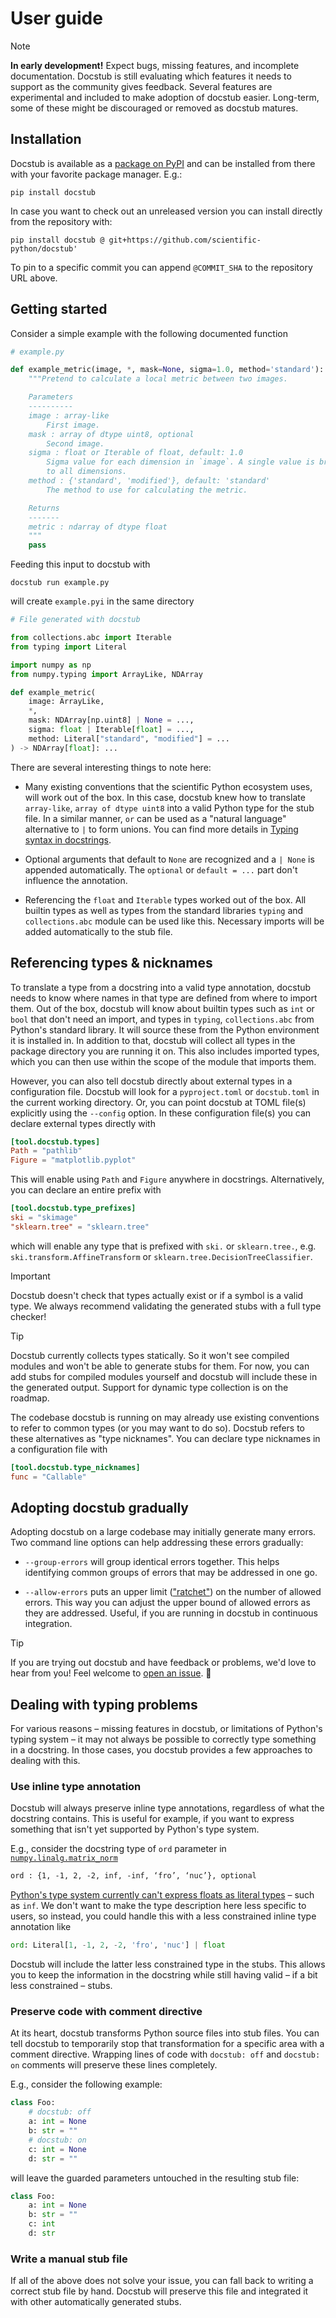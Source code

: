 # User guide

> [!NOTE]
> **In early development!**
> Expect bugs, missing features, and incomplete documentation.
> Docstub is still evaluating which features it needs to support as the community gives feedback.
> Several features are experimental and included to make adoption of docstub easier.
> Long-term, some of these might be discouraged or removed as docstub matures.


## Installation

Docstub is available as a [package on PyPI](https://pypi.org/project/docstub/) and can be installed from there with your favorite package manager. E.g.:

```shell
pip install docstub
```

In case you want to check out an unreleased version you can install directly from the repository with:

```shell
pip install docstub @ git+https://github.com/scientific-python/docstub'
```

To pin to a specific commit you can append `@COMMIT_SHA` to the repository URL above.


## Getting started

Consider a simple example with the following documented function

<!--- The following block is checked by the test suite --->
<!--- begin example.py --->

```python
# example.py

def example_metric(image, *, mask=None, sigma=1.0, method='standard'):
    """Pretend to calculate a local metric between two images.

    Parameters
    ----------
    image : array-like
        First image.
    mask : array of dtype uint8, optional
        Second image.
    sigma : float or Iterable of float, default: 1.0
        Sigma value for each dimension in `image`. A single value is broadcast
        to all dimensions.
    method : {'standard', 'modified'}, default: 'standard'
        The method to use for calculating the metric.

    Returns
    -------
    metric : ndarray of dtype float
    """
    pass
```

<!--- end example.py --->

Feeding this input to docstub with

```shell
docstub run example.py
```

will create `example.pyi` in the same directory

<!--- The following block is checked by the test suite --->
<!--- begin example.pyi --->

```python
# File generated with docstub

from collections.abc import Iterable
from typing import Literal

import numpy as np
from numpy.typing import ArrayLike, NDArray

def example_metric(
    image: ArrayLike,
    *,
    mask: NDArray[np.uint8] | None = ...,
    sigma: float | Iterable[float] = ...,
    method: Literal["standard", "modified"] = ...
) -> NDArray[float]: ...
```

<!--- end example.pyi --->

There are several interesting things to note here:

- Many existing conventions that the scientific Python ecosystem uses, will work out of the box.
  In this case, docstub knew how to translate `array-like`, `array of dtype uint8` into a valid Python type for the stub file.
  In a similar manner, `or` can be used as a "natural language" alternative to `|` to form unions.
  You can find more details in [Typing syntax in docstrings](typing_syntax.md).

- Optional arguments that default to `None` are recognized and a `| None` is appended automatically.
  The `optional` or `default = ...` part don't influence the annotation.

- Referencing the `float` and `Iterable` types worked out of the box.
  All builtin types as well as types from the standard libraries `typing` and `collections.abc` module can be used like this.
  Necessary imports will be added automatically to the stub file.


## Referencing types & nicknames

To translate a type from a docstring into a valid type annotation, docstub needs to know where names in that type are defined from where to import them.
Out of the box, docstub will know about builtin types such as `int` or `bool` that don't need an import, and types in `typing`, `collections.abc` from Python's standard library.
It will source these from the Python environment it is installed in.
In addition to that, docstub will collect all types in the package directory you are running it on.
This also includes imported types, which you can then use within the scope of the module that imports them.

However, you can also tell docstub directly about external types in a configuration file.
Docstub will look for a `pyproject.toml` or `docstub.toml` in the current working directory.
Or, you can point docstub at TOML file(s) explicitly using the `--config` option.
In these configuration file(s) you can declare external types directly with

```toml
[tool.docstub.types]
Path = "pathlib"
Figure = "matplotlib.pyplot"
```

This will enable using `Path` and `Figure` anywhere in docstrings.
Alternatively, you can declare an entire prefix with

```toml
[tool.docstub.type_prefixes]
ski = "skimage"
"sklearn.tree" = "sklearn.tree"
```

which will enable any type that is prefixed with `ski.` or `sklearn.tree.`, e.g. `ski.transform.AffineTransform` or `sklearn.tree.DecisionTreeClassifier`.

> [!IMPORTANT]
> Docstub doesn't check that types actually exist or if a symbol is a valid type.
> We always recommend validating the generated stubs with a full type checker!

> [!TIP]
> Docstub currently collects types statically.
> So it won't see compiled modules and won't be able to generate stubs for them.
> For now, you can add stubs for compiled modules yourself and docstub will include these in the generated output.
> Support for dynamic type collection is on the roadmap.


The codebase docstub is running on may already use existing conventions to refer to common types (or you may want to do so).
Docstub refers to these alternatives as "type nicknames".
You can declare type nicknames in a configuration file with
```toml
[tool.docstub.type_nicknames]
func = "Callable"
```


## Adopting docstub gradually

Adopting docstub on a large codebase may initially generate many errors.
Two command line options can help addressing these errors gradually:

* `--group-errors` will group identical errors together.
  This helps identifying common groups of errors that may be addressed in one go.

* `--allow-errors` puts an upper limit (["ratchet"](https://qntm.org/ratchet)) on the number of allowed errors.
  This way you can adjust the upper bound of allowed errors as they are addressed.
  Useful, if you are running in docstub in continuous integration.

> [!TIP]
> If you are trying out docstub and have feedback or problems, we'd love to hear from you!
> Feel welcome to [open an issue](https://github.com/scientific-python/docstub/issues/new/choose). 🚀


## Dealing with typing problems

For various reasons – missing features in docstub, or limitations of Python's typing system – it may not always be possible to correctly type something in a docstring.
In those cases, you docstub provides a few approaches to dealing with this.


### Use inline type annotation

Docstub will always preserve inline type annotations, regardless of what the docstring contains.
This is useful for example, if you want to express something that isn't yet supported by Python's type system.

E.g., consider the docstring type of `ord` parameter in [`numpy.linalg.matrix_norm`](https://numpy.org/doc/stable/reference/generated/numpy.linalg.matrix_norm.html)
```rst
ord : {1, -1, 2, -2, inf, -inf, ‘fro’, ‘nuc’}, optional
```
[Python's type system currently can't express floats as literal types](https://typing.python.org/en/latest/spec/literal.html#:~:text=Floats%3A%20e.g.%20Literal%5B3.14%5D) – such as `inf`.
We don't want to make the type description here less specific to users, so instead, you could handle this with a less constrained inline type annotation like
```python
ord: Literal[1, -1, 2, -2, 'fro', 'nuc'] | float
```
Docstub will include the latter less constrained type in the stubs.
This allows you to keep the information in the docstring while still having valid – if a bit less constrained – stubs.


### Preserve code with comment directive

At its heart, docstub transforms Python source files into stub files.
You can tell docstub to temporarily stop that transformation for a specific area with a comment directive.
Wrapping lines of code with `docstub: off` and `docstub: on` comments will preserve these lines completely.

E.g., consider the following example:
```python
class Foo:
    # docstub: off
    a: int = None
    b: str = ""
    # docstub: on
    c: int = None
    d: str = ""
```
will leave the guarded parameters untouched in the resulting stub file:
```python
class Foo:
    a: int = None
    b: str = ""
    c: int
    d: str
```

### Write a manual stub file

If all of the above does not solve your issue, you can fall back to writing a correct stub file by hand.
Docstub will preserve this file and integrated it with other automatically generated stubs.

